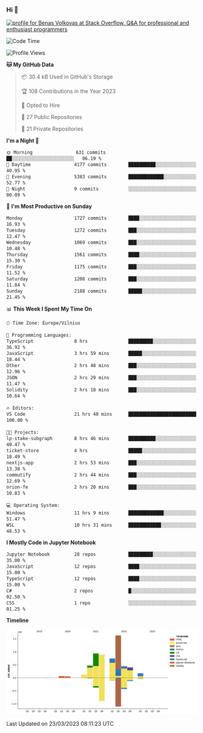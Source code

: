 ### Hi 👋
<a href="https://stackoverflow.com/users/14954249/benas-volkovas"><img src="https://stackoverflow.com/users/flair/14954249.png?theme=dark" width="208" height="58" alt="profile for Benas Volkovas at Stack Overflow, Q&amp;A for professional and enthusiast programmers" title="profile for Benas Volkovas at Stack Overflow, Q&amp;A for professional and enthusiast programmers"></a>

<!--START_SECTION:waka-->
![Code Time](http://img.shields.io/badge/Code%20Time-1%2C349%20hrs%2059%20mins-blue)

![Profile Views](http://img.shields.io/badge/Profile%20Views-0-blue)

**🐱 My GitHub Data** 

> 📦 30.4 kB Used in GitHub's Storage 
 > 
> 🏆 108 Contributions in the Year 2023
 > 
> 💼 Opted to Hire
 > 
> 📜 27 Public Repositories 
 > 
> 🔑 21 Private Repositories 
 > 
**I'm a Night 🦉** 

```text
🌞 Morning                631 commits         ██░░░░░░░░░░░░░░░░░░░░░░░   06.19 % 
🌆 Daytime                4177 commits        ██████████░░░░░░░░░░░░░░░   40.95 % 
🌃 Evening                5383 commits        █████████████░░░░░░░░░░░░   52.77 % 
🌙 Night                  9 commits           ░░░░░░░░░░░░░░░░░░░░░░░░░   00.09 % 
```
📅 **I'm Most Productive on Sunday** 

```text
Monday                   1727 commits        ████░░░░░░░░░░░░░░░░░░░░░   16.93 % 
Tuesday                  1272 commits        ███░░░░░░░░░░░░░░░░░░░░░░   12.47 % 
Wednesday                1069 commits        ███░░░░░░░░░░░░░░░░░░░░░░   10.48 % 
Thursday                 1561 commits        ████░░░░░░░░░░░░░░░░░░░░░   15.30 % 
Friday                   1175 commits        ███░░░░░░░░░░░░░░░░░░░░░░   11.52 % 
Saturday                 1208 commits        ███░░░░░░░░░░░░░░░░░░░░░░   11.84 % 
Sunday                   2188 commits        █████░░░░░░░░░░░░░░░░░░░░   21.45 % 
```


📊 **This Week I Spent My Time On** 

```text
🕑︎ Time Zone: Europe/Vilnius

💬 Programming Languages: 
TypeScript               8 hrs               █████████░░░░░░░░░░░░░░░░   36.92 % 
JavaScript               3 hrs 59 mins       █████░░░░░░░░░░░░░░░░░░░░   18.44 % 
Other                    2 hrs 48 mins       ███░░░░░░░░░░░░░░░░░░░░░░   12.96 % 
JSON                     2 hrs 29 mins       ███░░░░░░░░░░░░░░░░░░░░░░   11.47 % 
Solidity                 2 hrs 18 mins       ███░░░░░░░░░░░░░░░░░░░░░░   10.64 % 

🔥 Editors: 
VS Code                  21 hrs 40 mins      █████████████████████████   100.00 % 

🐱‍💻 Projects: 
lp-stake-subgraph        8 hrs 46 mins       ██████████░░░░░░░░░░░░░░░   40.47 % 
ticket-store             4 hrs               █████░░░░░░░░░░░░░░░░░░░░   18.49 % 
nextjs-app               2 hrs 53 mins       ███░░░░░░░░░░░░░░░░░░░░░░   13.38 % 
commutify                2 hrs 44 mins       ███░░░░░░░░░░░░░░░░░░░░░░   12.69 % 
orion-fe                 2 hrs 20 mins       ███░░░░░░░░░░░░░░░░░░░░░░   10.83 % 

💻 Operating System: 
Windows                  11 hrs 9 mins       █████████████░░░░░░░░░░░░   51.47 % 
WSL                      10 hrs 31 mins      ████████████░░░░░░░░░░░░░   48.53 % 
```

**I Mostly Code in Jupyter Notebook** 

```text
Jupyter Notebook         28 repos            █████████░░░░░░░░░░░░░░░░   35.00 % 
JavaScript               12 repos            ████░░░░░░░░░░░░░░░░░░░░░   15.00 % 
TypeScript               12 repos            ████░░░░░░░░░░░░░░░░░░░░░   15.00 % 
C#                       2 repos             █░░░░░░░░░░░░░░░░░░░░░░░░   02.50 % 
CSS                      1 repo              ░░░░░░░░░░░░░░░░░░░░░░░░░   01.25 % 
```



**Timeline**

![Lines of Code chart](https://raw.githubusercontent.com/BenasVolkovas/BenasVolkovas/main/assets/bar_graph.png)


 Last Updated on 23/03/2023 08:11:23 UTC
<!--END_SECTION:waka-->
